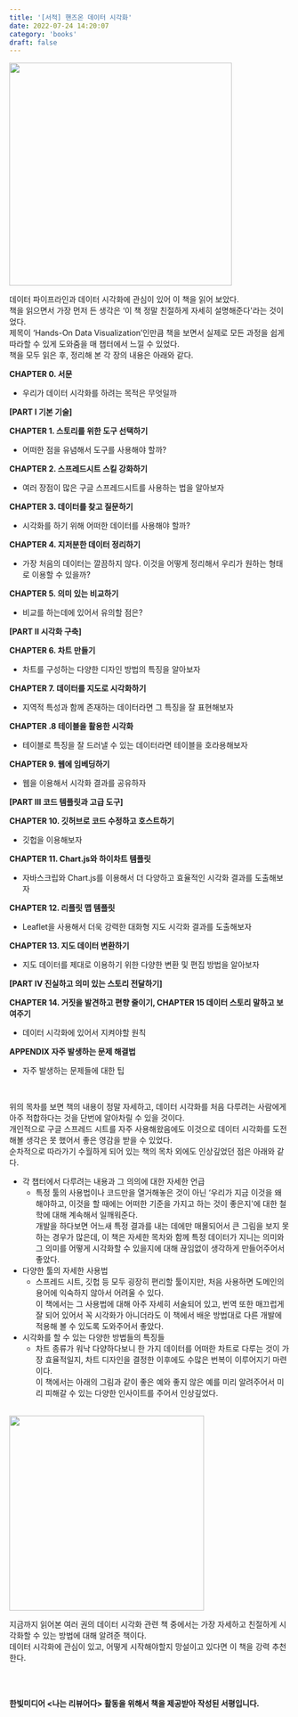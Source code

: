```yaml
---
title: '[서적] 핸즈온 데이터 시각화'
date: 2022-07-24 14:20:07
category: 'books'
draft: false
---
```


<img src="https://user-images.githubusercontent.com/60782131/180633491-6bbd491b-3a09-4b99-8fca-6533d8bb3d3c.png" width="400">

데이터 파이프라인과 데이터 시각화에 관심이 있어 이 책을 읽어 보았다.  
책을 읽으면서 가장 먼저 든 생각은 ‘이 책 정말 친절하게 자세히 설명해준다'라는 것이었다.  
제목이 ‘Hands-On Data Visualization’인만큼 책을 보면서 실제로 모든 과정을 쉽게 따라할 수 있게 도와줌을 매 챕터에서 느낄 수 있었다.  
책을 모두 읽은 후, 정리해 본 각 장의 내용은 아래와 같다.

**CHAPTER 0. 서문**

- 우리가 데이터 시각화를 하려는 목적은 무엇일까

**[PART I 기본 기술]**

**CHAPTER 1. 스토리를 위한 도구 선택하기**

- 어떠한 점을 유념해서 도구를 사용해야 할까?

**CHAPTER 2. 스프레드시트 스킬 강화하기**

- 여러 장점이 많은 구글 스프레드시트를 사용하는 법을 알아보자

**CHAPTER 3. 데이터를 찾고 질문하기**

- 시각화를 하기 위해 어떠한 데이터를 사용해야 할까?

**CHAPTER 4. 지저분한 데이터 정리하기**

- 가장 처음의 데이터는 깔끔하지 않다. 이것을 어떻게 정리해서 우리가 원하는 형태로 이용할 수 있을까?

**CHAPTER 5. 의미 있는 비교하기**

- 비교를 하는데에 있어서 유의할 점은?

**[PART II 시각화 구축]**

**CHAPTER 6. 차트 만들기**

- 차트를 구성하는 다양한 디자인 방법의 특징을 알아보자

**CHAPTER 7. 데이터를 지도로 시각화하기**

- 지역적 특성과 함께 존재하는 데이터라면 그 특징을 잘 표현해보자

**CHAPTER .8 테이블을 활용한 시각화**

- 테이블로 특징을 잘 드러낼 수 있는 데이터라면 테이블을 호라용해보자

**CHAPTER 9. 웹에 임베딩하기**

- 웹을 이용해서 시각화 결과를 공유하자

**[PART III 코드 템플릿과 고급 도구]**

**CHAPTER 10. 깃허브로 코드 수정하고 호스트하기**

- 깃헙을 이용해보자

**CHAPTER 11. Chart.js와 하이차트 템플릿**

- 자바스크립와 Chart.js를 이용해서 더 다양하고 효율적인 시각화 결과를 도출해보자

**CHAPTER 12. 리플릿 맵 템플릿**

- Leaflet을 사용해서 더욱 강력한 대화형 지도 시각화 결과를 도출해보자

**CHAPTER 13. 지도 데이터 변환하기**

- 지도 데이터를 제대로 이용하기 위한 다양한 변환 및 편집 방법을 알아보자

**[PART IV 진실하고 의미 있는 스토리 전달하기]**

**CHAPTER 14. 거짓을 발견하고 편향 줄이기, CHAPTER 15 데이터 스토리 말하고 보여주기**

- 데이터 시각화에 있어서 지켜야할 원칙

**APPENDIX 자주 발생하는 문제 해결법**

- 자주 발생하는 문제들에 대한 팁  

<br/>

위의 목차를 보면 책의 내용이 정말 자세하고, 데이터 시각화를 처음 다루려는 사람에게 아주 적합하다는 것을 단번에 알아차릴 수 있을 것이다.  
개인적으로 구글 스프레드 시트를 자주 사용해왔음에도 이것으로 데이터 시각화를 도전해볼 생각은 못 했어서 좋은 영감을 받을 수 있었다.    
순차적으로 따라가기 수월하게 되어 있는 책의 목차 외에도 인상깊었던 점은 아래와 같다.  

- 각 챕터에서 다루려는 내용과 그 의의에 대한 자세한 언급
    - 특정 툴의 사용법이나 코드만을 열거해놓은  것이 아닌 ‘우리가 지금 이것을 왜 해야하고, 이것을 할 때에는 어떠한 기준을 가지고 하는 것이 좋은지'에 대한 철학에 대해 계속해서 일깨워준다.  
    개발을 하다보면 어느새 특정 결과를 내는 데에만 매몰되어서 큰 그림을 보지 못하는 경우가 많은데, 이 책은 자세한 목차와 함께 특정 데이터가 지니는 의미와 그 의미를 어떻게 시각화할 수 있을지에 대해 끊임없이 생각하게 만들어주어서 좋았다.  
- 다양한 툴의 자세한 사용법  
    - 스프레드 시트, 깃헙 등 모두 굉장히 편리할 툴이지만, 처음 사용하면 도메인의 용어에 익숙하지 않아서 어려울 수 있다.  
    이 책에서는 그 사용법에 대해 아주 자세히 서술되어 있고, 번역 또한 매끄럽게 잘 되어 있어서 꼭 시각화가 아니더라도 이 책에서 배운 방법대로 다른 개발에 적용해 볼 수 있도록 도와주어서 좋았다.
- 시각화를 할 수 있는 다양한 방법들의 특징들  
    - 차트 종류가 워낙 다양하다보니 한 가지 데이터를 어떠한 차트로 다루는 것이 가장 효율적일지, 차트 디자인을 결정한 이후에도 수많은 번복이 이루어지기 마련이다.   
    이 책에서는 아래의 그림과 같이 좋은 예와 좋지 않은 예를 미리 알려주어서 미리 피해갈 수 있는 다양한 인사이트를 주어서 인상깊었다. 

<br/>
<img src="https://user-images.githubusercontent.com/60782131/180633378-803d61e5-173d-4dee-ac3b-25a4183cc3c0.JPG" width="350">


지금까지 읽어본 여러 권의 데이터 시각화 관련 책 중에서는 가장 자세하고 친절하게 시각화할 수 있는 방법에 대해 알려준 책이다.   
데이터 시각화에 관심이 있고, 어떻게 시작해야할지 망설이고 있다면 이 책을 강력 추천한다.

<br/>
<br/>

**한빛미디어 <나는 리뷰어다> 활동을 위해서 책을 제공받아 작성된 서평입니다.**